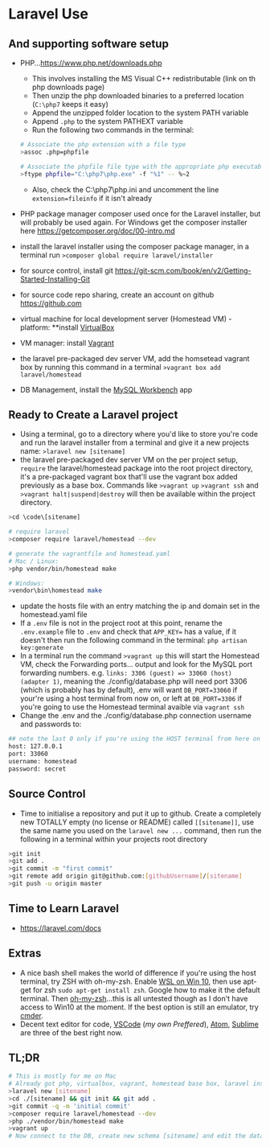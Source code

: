 # Laravel Use

## And supporting software setup

* PHP...<https://www.php.net/downloads.php>
  * This involves installing the MS Visual C++ redistributable (link on th php downloads page)
  * Then unzip the php downloaded binaries to a preferred location (`C:\php7` keeps it easy)
  * Append the unzipped folder location to the system PATH variable
  * Append `.php` to the system PATHEXT variable
  * Run the following two commands in the terminal:

  ```bash
  # Associate the php extension with a file type
  >assoc .php=phpfile

  # Associate the phpfile file type with the appropriate php executable
  >ftype phpfile="C:\php7\php.exe" -f "%1" -- %~2
  ```

  * Also, check the C:\php7\php.ini and uncomment the line `extension=fileinfo` if it isn't already

* PHP package manager composer used once for the Laravel installer, but will probably be used again. For Windows get the composer installer here <https://getcomposer.org/doc/00-intro.md>
* install the laravel installer using the composer package manager, in a terminal run `>composer global require laravel/installer`
* for source control, install git <https://git-scm.com/book/en/v2/Getting-Started-Installing-Git>
* for source code repo sharing, create an account on github <https://github.com>
* virtual machine for local development server (Homestead VM) - platform: **install [VirtualBox](https://www.virtualbox.org/wiki/Downloads)
* VM manager: install [Vagrant](https://www.vagrantup.com/downloads.html)
* the laravel pre-packaged dev server VM, add the homsetead vagrant box by running this command in a terminal `>vagrant box add laravel/homestead`
* DB Management, install the [MySQL Workbench](https://www.mysql.com/products/workbench/) app

## Ready to Create a Laravel project

* Using a terminal, go to a directory where you'd like to store you're code and run the laravel installer from a terminal and give it a new projects name: `>laravel new [sitename]`
* the laravel pre-packaged dev server VM on the per project setup, `require` the laravel/homestead package into the root project directory, it's a pre-packaged vagrant box that'll use the vagrant box added previously as a base box. Commands like `>vagrant up` `>vagrant ssh` and `>vagrant halt|suspend|destroy` will then be available within the project directory.

```bash
>cd \code\[sitename]

# require laravel
>composer require laravel/homestead --dev

# generate the vagrantfile and homestead.yaml
# Mac / Linux:
>php vendor/bin/homestead make

# Windows:
>vendor\bin\homestead make
```

* update the hosts file with an entry matching the ip and domain set in the homestead.yaml file
* If a `.env` file is not in the project root at this point, rename the `.env.example` file to `.env` and check that `APP_KEY=` has a value, if it doesn't then run the following command in the terminal: `php artisan key:generate`
* In a terminal run the command `>vagrant up` this will start the Homestead VM, check the Forwarding ports... output and look for the MySQL port forwarding numbers. e.g. `links: 3306 (guest) => 33060 (host) (adapter 1)`, meaning the ./config/database.php will need port 3306 (which is probably has by default), .env will want `DB_PORT=33060` if your're using a host terminal from now on, or left at `DB_PORT=3306` if you're going to use the Homestead terminal avaible via `vagrant ssh`
* Change the .env and the ./config/database.php connection username and passwords to:

```bash
## note the last 0 only if you're using the HOST terminal from here on for migrations etc.
host: 127.0.0.1
port: 33060
username: homestead
password: secret
```

## Source Control

* Time to initialise a repository and put it up to github. Create a completely new TOTALLY empty (no license or README) called `[[sitename]]`, use the same name you used on the `laravel new ...` command, then run the following in a terminal within your projects root directory

```bash
>git init
>git add .
>git commit -m "first commit"
>git remote add origin git@github.com:[githubUsername]/[sitename]
>git push -u origin master
```

## Time to Learn Laravel

* <https://laravel.com/docs>

## Extras

* A nice bash shell makes the world of difference if you're using the host terminal, try ZSH with oh-my-zsh. Enable [WSL on Win 10](https://docs.microsoft.com/en-us/windows/wsl/install-win10), then use apt-get for zsh `sudo apt-get install zsh`. Google how to make it the default terminal. Then [oh-my-zsh](https://github.com/robbyrussell/oh-my-zsh)...this is all untested though as I don't have access to Win10 at the moment. If the best option is still an emulator, try [cmder](https://cmder.net/).
* Decent text editor for code, [VSCode](https://code.visualstudio.com/Download) (_my own Preffered_), [Atom](https://flight-manual.atom.io/getting-started/sections/installing-atom/), [Sublime](https://www.sublimetext.com/3) are three of the best right now.

## TL;DR

```bash
# This is mostly for me on Mac
# Already got php, virtualbox, vagrant, homestead base box, laravel installer, composer globally
>laravel new [sitename]
>cd ./[sitename] && git init && git add .
>git commit -q -m 'initial commit'
>composer require laravel/homestead --dev
>php ./vendor/bin/homestead make
>vagrant up
# Now connect to the DB, create new schema [sitename] and edit the database connection details in the config .env and database.php files
```
